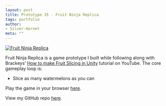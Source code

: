 ```yaml
---
layout: post
title: Prototype 35 - Fruit Ninja Replica
tags: portfolio
author:
- Silver-Hornet
meta: ""
---
```


[![Fruit Ninja Replica]({{site.url}}/fruit-ninja-replica.png)](https://play.unity.com/mg/other/brackeys-fruit-ninja-replica)

Fruit Ninja Replica is a game prototype I built while following along with Brackeys’ [How to make Fruit Slicing in Unity](https://www.youtube.com/watch?v=3g5_8sE18tQ&list=PLPV2KyIb3jR5RwVEjFCiN5BvK3Quqgv_M&index=11) tutorial on YouTube. The core gameplay loop is:

- Slice as many watermelons as you can

Play the game in your browser [here](https://play.unity.com/mg/other/brackeys-fruit-ninja-replica).

View my GitHub repo [here](https://github.com/silver-hornet/brackeys-fruit-ninja-replica).